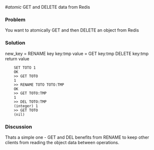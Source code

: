 #*atomic* GET and DELETE data from Redis

### Problem

You want to atomically GET and then DELETE an object from Redis

### Solution

new_key = RENAME key key:tmp
value = GET key:tmp
DELETE key:tmp
return value


        SET TOTO 1
        OK
        >> GET TOTO
        1
        >> RENAME TOTO TOTO:TMP
        OK
        >> GET TOTO:TMP
        1
        >> DEL TOTO:TMP
        (integer) 1
        >> GET TOTO
        (nil)


	
### Discussion

Thats a simple one - GET and DEL benefits from RENAME to keep other clients from reading the object data between operations.

